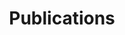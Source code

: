 ---
layout: collection
title: "Publications"
collection: Publications
permalink: /Publications/
author_profile: true
---